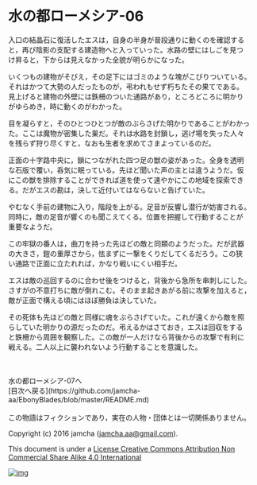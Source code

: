 # 水の都ローメシア-06

入口の結晶石に復活したエスは，自身の半身が普段通りに動くのを確認する  
と，再び陰影の支配する建造物へと入っていった。水路の壁にはしごを見つ  
け昇ると，下からは見えなかった全貌が明らかになった。  

いくつもの建物がそびえ，その足下にはゴミのような塊がこびりついている。  
それはかつて大勢の人だったものが，弔われもせず朽ちたその果てである。  
見上げると建物の外壁には鉄柵のついた通路があり，ところどころに明かり  
がゆらめき，時に動くのがわかった。  

目を凝らすと，そのひとつひとつが敵のぶらさげた明かりであることがわかっ  
た。ここは魔物が密集した巣だ。それは水路を封鎖し，逃げ場を失った人々  
を残らず狩り尽くすと，なおも生者を求めてさまよっているのだ。  

正面の十字路中央に，鎖につながれた四つ足の獣の姿があった。全身を透明  
な石版で覆い，呑気に眠っている。先ほど聞いた声の主とは違うようだ。仮  
にこの獣を排除することができれば道を使って速やかにこの地域を探索でき  
る。だがエスの勘は，決して近付いてはならないと告げていた。  

やむなく手前の建物に入り，階段を上がる。足音が反響し潜行が妨害される。  
同時に，敵の足音が響くのも聞こえてくる。位置を把握して行動することが  
重要なようだ。  

この牢獄の番人は，曲刀を持った先ほどの敵と同類のようだった。だが武器  
の大きさ，鎧の重厚さから，怯まずに一撃をくりだしてくるだろう。この狭  
い通路で正面に立たれれば，かなり戦いにくい相手だ。  

エスは敵の巡回するのに合わせ後をつけると，背後から急所を串刺しにした。  
さすがの不意打ちに敵が倒れこむ。そのまま起きあがる前に攻撃を加えると，  
敵が正面で構える頃にはほぼ勝負は決していた。  

その死体も先ほどの敵と同様に魂をぶらさげていた。これが遠くから敵を照  
らしていた明かりの源だったのだ。弔えるかはさておき，エスは回収をする  
と鉄柵から周囲を観察した。この敵が一人だけなら背後からの攻撃で有利に  
戦える。二人以上に襲われないよう行動することを意識した。  

<br>  
<br>  
水の都ローメシア-07へ  

<br>  
[目次へ戻る](https://github.com/jamcha-aa/EbonyBlades/blob/master/README.md)  
<br>  
<br>  
この物語はフィクションであり，実在の人物・団体とは一切関係ありません。  

Copyright (c) 2016 jamcha (jamcha.aa@gmail.com).  

This document is under a [License Creative Commons Attribution Non Commercial Share Alike 4.0 International](http://creativecommons.org/licenses/by-nc-sa/4.0/deed)  

[![img](http://i.creativecommons.org/l/by-nc-sa/3.0/80x15.png)](http://creativecommons.org/licenses/by-nc-sa/4.0/deed)